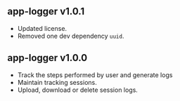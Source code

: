 ## app-logger v1.0.1

- Updated license.
- Removed one dev dependency `uuid`.

## app-logger v1.0.0

- Track the steps performed by user and generate logs
- Maintain tracking sessions.
- Upload, download or delete session logs.
